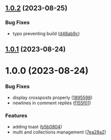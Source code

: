 ## [1.0.2](https://github.com/kengoldfarb/reddicast/compare/v1.0.1...v1.0.2) (2023-08-25)


### Bug Fixes

* typo preventing build ([d48ab9c](https://github.com/kengoldfarb/reddicast/commit/d48ab9c))

## [1.0.1](https://github.com/kengoldfarb/reddicast/compare/v1.0.0...v1.0.1) (2023-08-24)

# 1.0.0 (2023-08-24)


### Bug Fixes

* display crossposts properly ([1895598](https://github.com/kengoldfarb/reddicast/commit/1895598))
* newlines in comment replies ([f155f01](https://github.com/kengoldfarb/reddicast/commit/f155f01))


### Features

* adding toast ([b5b0804](https://github.com/kengoldfarb/reddicast/commit/b5b0804))
* multi and collections management ([7ea28a2](https://github.com/kengoldfarb/reddicast/commit/7ea28a2))
